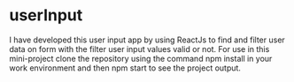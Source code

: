 # userInput
I have developed this user input app by using ReactJs to find and filter user data on form with the filter user input values valid or not.
For use in this mini-project clone the repository using the command npm install in your work environment and then npm start to see the project output.
